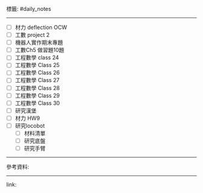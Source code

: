 標籤: #daily_notes 

---

- [ ] 材力 deflection OCW
- [ ] 工數 project 2
- [ ] 機器人實作期末專題
- [ ] 工數Ch5 做習題10題
- [ ] 工程數學 class 24
- [ ] 工程數學 Class 25
- [ ] 工程數學 Class 26
- [ ] 工程數學 Class 27
- [ ] 工程數學 Class 28
- [ ] 工程數學 Class 29
- [ ] 工程數學 Class 30
- [ ] 研究漢堡
- [ ] 材力 HW9
- [ ] 研究locobot
	- [ ] 材料清單
	- [ ] 研究底盤
	- [ ] 研究手臂

---

參考資料:



---

link:

